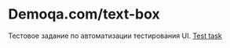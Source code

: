 # Demoqa.com/text-box

Тестовое задание по автоматизации тестирования UI. [Test task](https://github.com/istrybuk/Automation_Testing/blob/main/Test_UI/demoqa.com-text-box/Python%20Test%20Task.txt)
